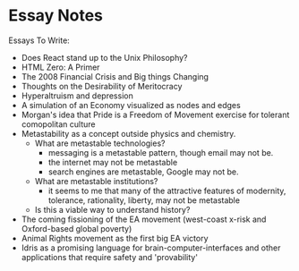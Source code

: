 # Essay Notes

Essays To Write:
- Does React stand up to the Unix Philosophy?
- HTML Zero: A Primer
- The 2008 Financial Crisis and Big things Changing
- Thoughts on the Desirability of Meritocracy
- Hyperaltruism and depression
- A simulation of an Economy visualized as nodes and edges
- Morgan's idea that Pride is a Freedom of Movement exercise for tolerant comopolitan culture
- Metastability as a concept outside physics and chemistry.
  - What are metastable technologies?
    - messaging is a metastable pattern, though email may not be.
    - the internet may not be metastable
    - search engines are metastable, Google may not be.
  - What are metastable institutions?
    - it seems to me that many of the attractive features of modernity, tolerance, rationality, liberty, may not be metastable
  - Is this a viable way to understand history?
- The coming fissioning of the EA movement (west-coast x-risk and Oxford-based global poverty)
- Animal Rights movement as the first big EA victory
- Idris as a promising language for brain-computer-interfaces and other applications that require safety and 'provability'
